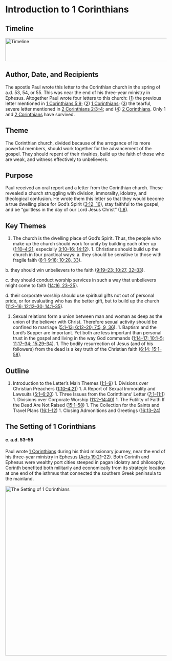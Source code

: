 
# Introduction to 1 Corinthians

## Timeline

 [ <img src="https:https://www.esv.org//static.esvmedia.orghttps://www.esv.org/media/esv-global-study-biblehttps://www.esv.org/images/mediumhttps://www.esv.org/chart_46_timeline.png" alt="Timeline" width="700" height="72"/> ](https:https://www.esv.org//static.esvmedia.orghttps://www.esv.org/media/esv-global-study-biblehttps://www.esv.org/images/big/chart_46_timeline.png) 

## Author, Date, and Recipients

The apostle Paul wrote this letter to the Corinthian church in the spring of a.d. 53, 54, or 55. This was near the end of his three-year ministry in Ephesus. Altogether Paul wrote four letters to this church: ([1](https://www.esv.org/1+Corinthians+1%3A1%E2%80%9331/)) the previous letter mentioned in [1 Corinthians 5:9](https://www.esv.org/1+Corinthians+5%3A9/); ([2](https://www.esv.org/1+Corinthians+2%3A1%E2%80%9316/)) [1 Corinthians](https://www.esv.org/1+Corinthians+1%3A1%E2%80%9316%3A24/); ([3](https://www.esv.org/1+Corinthians+3%3A1%E2%80%9323/)) the tearful, severe letter mentioned in [2 Corinthians 2:3–4](https://www.esv.org/2+Corinthians+2%3A3%E2%80%934/); and ([4](https://www.esv.org/1+Corinthians+4%3A1%E2%80%9321/)) [2 Corinthians](https://www.esv.org/2+Corinthians+1%3A1%E2%80%9313%3A14/). Only 1 and [2 Corinthians](https://www.esv.org/2+Corinthians+1%3A1%E2%80%9313%3A14/) have survived.

## Theme

The Corinthian church, divided because of the arrogance of its more powerful members, should work together for the advancement of the gospel. They should repent of their rivalries, build up the faith of those who are weak, and witness effectively to unbelievers.

## Purpose

Paul received an oral report and a letter from the Corinthian church. These revealed a church struggling with division, immorality, idolatry, and theological confusion. He wrote them this letter so that they would become a true dwelling place for God’s Spirit ([3:12, 16](https://www.esv.org/1+Corinthians+3%3A12%2C+3%3A16/)), stay faithful to the gospel, and be “guiltless in the day of our Lord Jesus Christ” ([1:8](https://www.esv.org/1+Corinthians+1%3A8/)).

## Key Themes
1. The church is the dwelling place of God’s Spirit. Thus, the people who make up the church should work for unity by building each other up ([1:10–4:21](https://www.esv.org/1+Corinthians+1%3A10%E2%80%934%3A21/), especially [3:10–16; 14:12](https://www.esv.org/1+Corinthians+3%3A10%E2%80%9316%2C+14%3A12/)). 1. Christians should build up the church in four practical ways: 
 a. they should be sensitive to those with fragile faith ([8:1–9:18; 10:28, 33](https://www.esv.org/1+Corinthians+8%3A1%E2%80%939%3A18%2C+10%3A28%2C+10%3A33/)).

 b. they should win unbelievers to the faith ([9:19–23; 10:27, 32–33](https://www.esv.org/1+Corinthians+9%3A19%E2%80%9323%2C+10%3A27%2C+10%3A32%E2%80%9333/)).

 c. they should conduct worship services in such a way that unbelievers might come to faith ([14:16, 23–25](https://www.esv.org/1+Corinthians+14%3A16%2C+14%3A23%E2%80%9325/)).

 d. their corporate worship should use spiritual gifts not out of personal pride, or for evaluating who has the better gift, but to build up the church ([11:2–16; 12:12–30; 14:1–35](https://www.esv.org/1+Corinthians+11%3A2%E2%80%9316%2C+12%3A12%E2%80%9330%2C+14%3A1%E2%80%9335/)).
1. Sexual relations form a union between man and woman as deep as the union of the believer with Christ. Therefore sexual activity should be confined to marriage ([5:1–13; 6:12–20; 7:5, 9, 36](https://www.esv.org/1+Corinthians+5%3A1%E2%80%9313%2C+6%3A12%E2%80%9320%2C+7%3A5%2C+7%3A9%2C+7%3A36/)). 1. Baptism and the Lord’s Supper are important. Yet both are less important than personal trust in the gospel and living in the way God commands ([1:14–17; 10:1–5; 11:17–34; 15:29–34](https://www.esv.org/1+Corinthians+1%3A14%E2%80%9317%2C+10%3A1%E2%80%935%2C+11%3A17%E2%80%9334%2C+15%3A29%E2%80%9334/)). 1. The bodily resurrection of Jesus (and of his followers) from the dead is a key truth of the Christian faith ([6:14; 15:1–58](https://www.esv.org/1+Corinthians+6%3A14%2C+15%3A1%E2%80%9358/)). 
## Outline
1. Introduction to the Letter’s Main Themes ([1:1–9](https://www.esv.org/1+Corinthians+1%3A1%E2%80%939/)) 1. Divisions over Christian Preachers ([1:10–4:21](https://www.esv.org/1+Corinthians+1%3A10%E2%80%934%3A21/)) 1. A Report of Sexual Immorality and Lawsuits ([5:1–6:20](https://www.esv.org/1+Corinthians+5%3A1%E2%80%936%3A20/)) 1. Three Issues from the Corinthians’ Letter ([7:1–11:1](https://www.esv.org/1+Corinthians+7%3A1%E2%80%9311%3A1/)) 1. Divisions over Corporate Worship ([11:2–14:40](https://www.esv.org/1+Corinthians+11%3A2%E2%80%9314%3A40/)) 1. The Futility of Faith If the Dead Are Not Raised ([15:1–58](https://www.esv.org/1+Corinthians+15%3A1%E2%80%9358/)) 1. The Collection for the Saints and Travel Plans ([16:1–12](https://www.esv.org/1+Corinthians+16%3A1%E2%80%9312/)) 1. Closing Admonitions and Greetings ([16:13–24](https://www.esv.org/1+Corinthians+16%3A13%E2%80%9324/)) 
## The Setting of 1 Corinthians

#### c. a.d. 53–55

Paul wrote [1 Corinthians](https://www.esv.org/1+Corinthians+1%3A1%E2%80%9316%3A24/) during his third missionary journey, near the end of his three-year ministry in Ephesus ([Acts 19:21](https://www.esv.org/Acts+19%3A21/)–22). Both Corinth and Ephesus were wealthy port cities steeped in pagan idolatry and philosophy. Corinth benefited both militarily and economically from its strategic location at one end of the isthmus that connected the southern Greek peninsula to the mainland.

 [ <img src="https:https://www.esv.org//static.esvmedia.orghttps://www.esv.org/media/esv-global-study-biblehttps://www.esv.org/images/mediumhttps://www.esv.org/map_46_01.jpg" alt="The Setting of 1 Corinthians" width="700" height="528"/> ](https:https://www.esv.org//static.esvmedia.orghttps://www.esv.org/media/esv-global-study-biblehttps://www.esv.org/images/big/map_46_01.jpg) 

